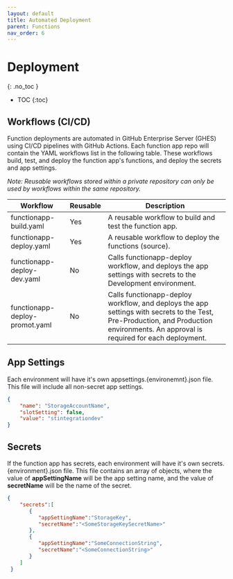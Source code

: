 ```yaml
---
layout: default
title: Automated Deployment
parent: Functions
nav_order: 6
---
```


# Deployment
{: .no_toc }

- TOC
{:toc}

## Workflows (CI/CD)

Function deployments are automated in GitHub Enterprise Server (GHES) using 
CI/CD pipelines with GitHub Actions. Each function app repo will contain the 
YAML workflows list in the following table. These workflows build, test, 
and deploy the function app's functions, and deploy the secrets and 
app settings.

_Note: Reusable workflows stored within a private repository can only 
be used by workflows within the same repository._

| Workflow                          | Reusable  | Description |
| --------------------------------- | --------- | ------ |
| functionapp-build.yaml            | Yes       | A reusable workflow to build and test the function app. | 
| functionapp-deploy.yaml           | Yes       | A reusable workflow to deploy the functions (source). | 
| functionapp-deploy-dev.yaml       | No        | Calls functionapp-deploy workflow, and deploys the app settings with secrets to the Development environment. |
| functionapp-deploy-promot.yaml    | No        | Calls functionapp-deploy workflow, and deploys the app settings with secrets to the Test, Pre-Production, and Production environments. An approval is required for each deployment. |

## App Settings

Each environment will have it's own appsettings.{environemnt}.json file. This
file will include all non-secret app settings.

``` json
{
    "name": "StorageAccountName",
    "slotSetting": false,
    "value": "stintegrationdev"
}
```

## Secrets

If the function app has secrets, each environment will have it's 
own secrets.{environment}.json file. This file contains an array of objects, 
where the value of **appSettingName** will be the app setting name, 
and the value of **secretName** will be the name of the secret.

``` json
{
    "secrets":[
       {
          "appSettingName":"StorageKey",
          "secretName":"<SomeStorageKeySecretName>"
       },
       {
          "appSettingName":"SomeConnectionString",
          "secretName":"<SomeConnectionString>"
       }
    ]
 }
```
